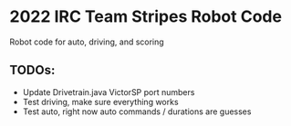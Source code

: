# 2022 IRC Team Stripes Robot Code

Robot code for auto, driving, and scoring 

## TODOs:
- Update Drivetrain.java VictorSP port numbers
- Test driving, make sure everything works
- Test auto, right now auto commands / durations are guesses